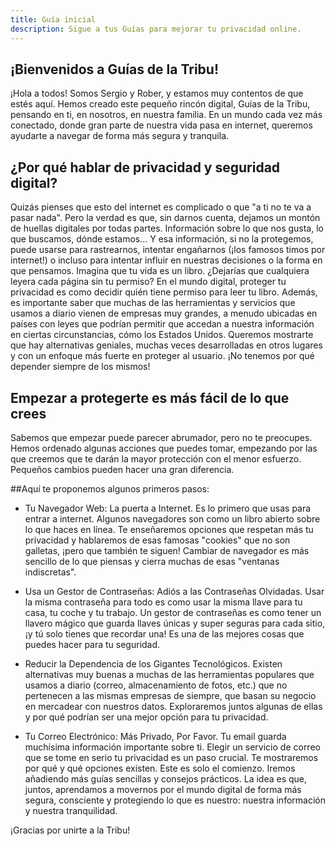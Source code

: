```yaml
---
title: Guía inicial
description: Sigue a tus Guías para mejorar tu privacidad online.
---
```

## ¡Bienvenidos a Guías de la Tribu!

¡Hola a todos!
Somos Sergio y Rober, y estamos muy contentos de que estés aquí. 
Hemos creado este pequeño rincón digital, Guías de la Tribu, pensando en ti, en nosotros, en nuestra familia. En un mundo cada vez más conectado, donde gran parte de nuestra vida pasa en internet, queremos ayudarte a navegar de forma más segura y tranquila.

## ¿Por qué hablar de privacidad y seguridad digital?

Quizás pienses que esto del internet es complicado o que "a ti no te va a pasar nada". Pero la verdad es que, sin darnos cuenta, dejamos un montón de huellas digitales por todas partes. Información sobre lo que nos gusta, lo que buscamos, dónde estamos... Y esa información, si no la protegemos, puede usarse para rastrearnos, intentar engañarnos (¡los famosos timos por internet!) o incluso para intentar influir en nuestras decisiones o la forma en que pensamos.
Imagina que tu vida es un libro. ¿Dejarías que cualquiera leyera cada página sin tu permiso? En el mundo digital, proteger tu privacidad es como decidir quién tiene permiso para leer tu libro.
Además, es importante saber que muchas de las herramientas y servicios que usamos a diario vienen de empresas muy grandes, a menudo ubicadas en países con leyes que podrían permitir que accedan a nuestra información en ciertas circunstancias, cómo los Estados Unidos. Queremos mostrarte que hay alternativas geniales, muchas veces desarrolladas en otros lugares y con un enfoque más fuerte en proteger al usuario. ¡No tenemos por qué depender siempre de los mismos!

## Empezar a protegerte es más fácil de lo que crees

Sabemos que empezar puede parecer abrumador, pero no te preocupes. Hemos ordenado algunas acciones que puedes tomar, empezando por las que creemos que te darán la mayor protección con el menor esfuerzo. Pequeños cambios pueden hacer una gran diferencia.

##Aquí te proponemos algunos primeros pasos:

 * Tu Navegador Web: La puerta a Internet.
   Es lo primero que usas para entrar a internet. Algunos navegadores son como un libro abierto sobre lo que haces en línea. Te enseñaremos opciones que respetan más tu privacidad y hablaremos de esas famosas "cookies" que no son galletas, ¡pero que también te siguen! Cambiar de navegador es más sencillo de lo que piensas y cierra muchas de esas "ventanas indiscretas".

 * Usa un Gestor de Contraseñas: Adiós a las Contraseñas Olvidadas.
   Usar la misma contraseña para todo es como usar la misma llave para tu casa, tu coche y tu trabajo. Un gestor de contraseñas es como tener un llavero mágico que guarda llaves únicas y super seguras para cada sitio, ¡y tú solo tienes que recordar una! Es una de las mejores cosas que puedes hacer para tu seguridad.

 * Reducir la Dependencia de los Gigantes Tecnológicos.
   Existen alternativas muy buenas a muchas de las herramientas populares que usamos a diario (correo, almacenamiento de fotos, etc.) que no pertenecen a las mismas empresas de siempre, que basan su negocio en mercadear con nuestros datos. Exploraremos juntos algunas de ellas y por qué podrían ser una mejor opción para tu privacidad.

 * Tu Correo Electrónico: Más Privado, Por Favor.
   Tu email guarda muchísima información importante sobre ti. Elegir un servicio de correo que se tome en serio tu privacidad es un paso crucial. Te mostraremos por qué y qué opciones existen.
Este es solo el comienzo. Iremos añadiendo más guías sencillas y consejos prácticos. La idea es que, juntos, aprendamos a movernos por el mundo digital de forma más segura, consciente y protegiendo lo que es nuestro: nuestra información y nuestra tranquilidad.

¡Gracias por unirte a la Tribu!

